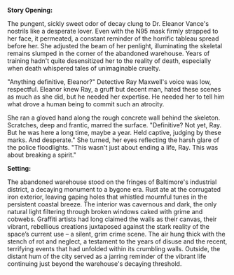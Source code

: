 **Story Opening:**

The pungent, sickly sweet odor of decay clung to Dr. Eleanor Vance's nostrils like a desperate lover. Even with the N95 mask firmly strapped to her face, it permeated, a constant reminder of the horrific tableau spread before her. She adjusted the beam of her penlight, illuminating the skeletal remains slumped in the corner of the abandoned warehouse. Years of training hadn't quite desensitized her to the reality of death, especially when death whispered tales of unimaginable cruelty.

"Anything definitive, Eleanor?" Detective Ray Maxwell's voice was low, respectful. Eleanor knew Ray, a gruff but decent man, hated these scenes as much as she did, but he needed her expertise. He needed her to tell him what drove a human being to commit such an atrocity.

She ran a gloved hand along the rough concrete wall behind the skeleton. Scratches, deep and frantic, marred the surface. "Definitive? Not yet, Ray. But he was here a long time, maybe a year. Held captive, judging by these marks. And desperate." She turned, her eyes reflecting the harsh glare of the police floodlights. "This wasn't just about ending a life, Ray. This was about breaking a spirit."

**Setting:**

The abandoned warehouse stood on the fringes of Baltimore's industrial district, a decaying monument to a bygone era. Rust ate at the corrugated iron exterior, leaving gaping holes that whistled mournful tunes in the persistent coastal breeze. The interior was cavernous and dark, the only natural light filtering through broken windows caked with grime and cobwebs. Graffiti artists had long claimed the walls as their canvas, their vibrant, rebellious creations juxtaposed against the stark reality of the space’s current use – a silent, grim crime scene. The air hung thick with the stench of rot and neglect, a testament to the years of disuse and the recent, terrifying events that had unfolded within its crumbling walls. Outside, the distant hum of the city served as a jarring reminder of the vibrant life continuing just beyond the warehouse's decaying threshold.
